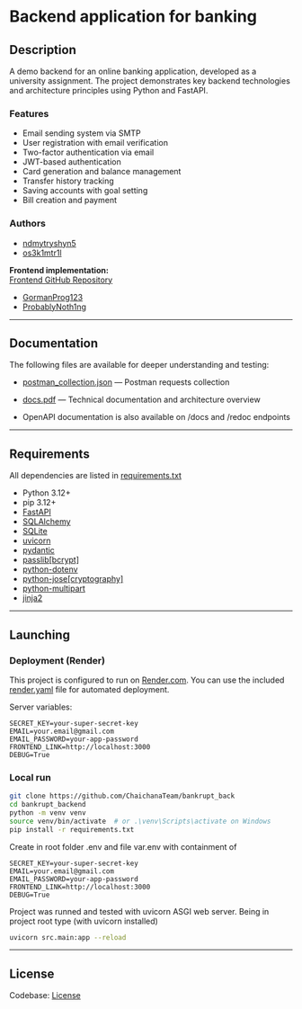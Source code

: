 # Backend application for banking
## Description

A demo backend for an online banking application, developed as a university assignment. The project demonstrates key backend technologies and architecture principles using Python and FastAPI.

### Features

- Email sending system via SMTP
- User registration with email verification
- Two-factor authentication via email
- JWT-based authentication
- Card generation and balance management
- Transfer history tracking
- Saving accounts with goal setting
- Bill creation and payment

### Authors

- [ndmytryshyn5](https://github.com/ndmytryshyn5)  
- [os3k1mtr1l](https://github.com/os3k1mtr1l)  

**Frontend implementation:**  
[Frontend GitHub Repository](https://github.com/GormanProg123/Bankrupt)

- [GormanProg123](https://github.com/GormanProg123)  
- [ProbablyNoth1ng](https://github.com/ProbablyNoth1ng)  

---

## Documentation
The following files are available for deeper understanding and testing:

- [postman_collection.json](postman_collection.json) — Postman requests collection

- [docs.pdf](docs.pdf) — Technical documentation and architecture overview

- OpenAPI documentation is also available on /docs and /redoc endpoints
---

## Requirements

All dependencies are listed in [requirements.txt](requirements.txt)

- Python 3.12+
- pip 3.12+
- [FastAPI](https://fastapi.tiangolo.com/)
- [SQLAlchemy](https://www.sqlalchemy.org/)
- [SQLite](https://www.sqlite.org/)
- [uvicorn](https://www.uvicorn.org/)
- [pydantic](https://docs.pydantic.dev/latest/)
- [passlib[bcrypt]](https://passlib.readthedocs.io/en/stable/ )
- [python-dotenv](https://pypi.org/project/python-dotenv/)
- [python-jose[cryptography]](https://python-jose.readthedocs.io/en/latest/)
- [python-multipart]( https://andrew-d.github.io/python-multipart/)
- [jinja2](https://jinja.palletsprojects.com/)

---


## Launching

### Deployment (Render)
This project is configured to run on [Render.com](https://render.com/).
You can use the included [render.yaml](render.yaml) file for automated deployment.

Server variables:

```env
SECRET_KEY=your-super-secret-key
EMAIL=your.email@gmail.com
EMAIL_PASSWORD=your-app-password
FRONTEND_LINK=http://localhost:3000
DEBUG=True
```

### Local run

```bash
git clone https://github.com/ChaichanaTeam/bankrupt_back
cd bankrupt_backend
python -m venv venv
source venv/bin/activate  # or .\venv\Scripts\activate on Windows
pip install -r requirements.txt
```

Create in root folder .env and file var.env with containment of

```env
SECRET_KEY=your-super-secret-key
EMAIL=your.email@gmail.com
EMAIL_PASSWORD=your-app-password
FRONTEND_LINK=http://localhost:3000
DEBUG=True
```

Project was runned and tested with uvicorn ASGI web server. Being in project root type (with uvicorn installed)

```bash
uvicorn src.main:app --reload
```

---

## License
Codebase: [License](LICENSE)